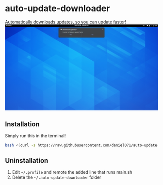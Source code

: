 # auto-update-downloader
Automatically downloads updates, so you can update faster!
![Screenshot](screenshot.png)

## Installation
Simply run this in the terminal!

```bash
bash <(curl -s https://raw.githubusercontent.com/daniel071/auto-update-downloader/master/install.sh)
```

## Uninstallation
1. Edit `~/.profile` and remote the added line that runs main.sh
2. Delete the `~/.auto-update-downloader` folder
